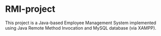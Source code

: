 # RMI-project
This project is a Java-based Employee Management System implemented using Java Remote Method Invocation and MySQL database (via XAMPP).
